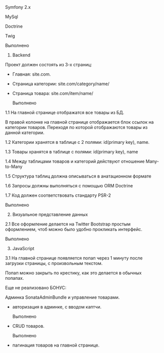 Symfony 2.x

MySql

Doctrine

Twig

 
   Выполнено

1. Backend



Проект должен состоять из 3-х страниц:

- Главная: site.com.

- Страница категории: site.com/category/name/

- Страница товара: site.com/item/name/

 
   Выполнено


1.1 На главной странице отображатся все товары из БД.

В правой колонке на главной странице отображается блок ссылок на категории товаров. Переходя по которой отображаются товары из данной категории.

1.2 Категории хранятся в таблице с 2 полями: id(primary key), name.

1.3 Товары хранятся в таблице с полями: id(primary key), name

1.4 Между таблицами товаров и категорий действуют отношение Many-to-Many

1.5 Структура таблиц должна описываться в анатационном формате

1.6 Запросы должны выполняться с помощью ORM Doctrine

1.7 Код должен соответствовать стандарту PSR-2

 

   Выполнено

2. Визуальное представление данных

2.1 Все оформление делается на Twitter Bootstrap простым оформлением, чтоб можно было удобно прокликать интерфейс.

 
   Выполнено

3. JavaScript

3.1 На главной странице появляется попап через 1 минуту после загрузки страницы, с произвольным текстом.

Попап можно закрыть по крестику, как это делается в обычных попапах.

 

Еще не реализовано
БОНУС:

Админка SonataAdminBundle и управление товарами.

- авторизация в админке, с вводом каптчи.


   Выполнено
- CRUD товаров.

   Выполнено

- пагинация товаров на главной странице.

 
